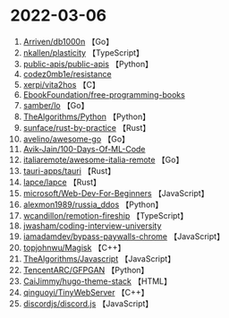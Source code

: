 # 2022-03-06

1. [Arriven/db1000n](https://github.com/Arriven/db1000n) 【Go】
2. [nkallen/plasticity](https://github.com/nkallen/plasticity) 【TypeScript】
3. [public-apis/public-apis](https://github.com/public-apis/public-apis) 【Python】
4. [codez0mb1e/resistance](https://github.com/codez0mb1e/resistance) 
5. [xerpi/vita2hos](https://github.com/xerpi/vita2hos) 【C】
6. [EbookFoundation/free-programming-books](https://github.com/EbookFoundation/free-programming-books) 
7. [samber/lo](https://github.com/samber/lo) 【Go】
8. [TheAlgorithms/Python](https://github.com/TheAlgorithms/Python) 【Python】
9. [sunface/rust-by-practice](https://github.com/sunface/rust-by-practice) 【Rust】
10. [avelino/awesome-go](https://github.com/avelino/awesome-go) 【Go】
11. [Avik-Jain/100-Days-Of-ML-Code](https://github.com/Avik-Jain/100-Days-Of-ML-Code) 
12. [italiaremote/awesome-italia-remote](https://github.com/italiaremote/awesome-italia-remote) 【Go】
13. [tauri-apps/tauri](https://github.com/tauri-apps/tauri) 【Rust】
14. [lapce/lapce](https://github.com/lapce/lapce) 【Rust】
15. [microsoft/Web-Dev-For-Beginners](https://github.com/microsoft/Web-Dev-For-Beginners) 【JavaScript】
16. [alexmon1989/russia_ddos](https://github.com/alexmon1989/russia_ddos) 【Python】
17. [wcandillon/remotion-fireship](https://github.com/wcandillon/remotion-fireship) 【TypeScript】
18. [jwasham/coding-interview-university](https://github.com/jwasham/coding-interview-university) 
19. [iamadamdev/bypass-paywalls-chrome](https://github.com/iamadamdev/bypass-paywalls-chrome) 【JavaScript】
20. [topjohnwu/Magisk](https://github.com/topjohnwu/Magisk) 【C++】
21. [TheAlgorithms/Javascript](https://github.com/TheAlgorithms/Javascript) 【JavaScript】
22. [TencentARC/GFPGAN](https://github.com/TencentARC/GFPGAN) 【Python】
23. [CaiJimmy/hugo-theme-stack](https://github.com/CaiJimmy/hugo-theme-stack) 【HTML】
24. [qinguoyi/TinyWebServer](https://github.com/qinguoyi/TinyWebServer) 【C++】
25. [discordjs/discord.js](https://github.com/discordjs/discord.js) 【JavaScript】
